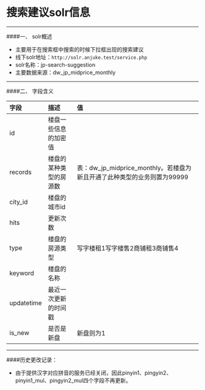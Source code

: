 

搜索建议solr信息  
=====================
------------------
####一、  solr概述

* 主要用于在搜索框中搜索的时候下拉框出现的搜索建议
* 线下solr地址：`http://solr.anjuke.test/service.php`
* solr名称：jp-search-suggestion
* 主要数据来源：dw_jp_midprice_monthly
------------------
####二、  字段含义

字段|描述|值|
:---------------|:---------------|:---------------
id|楼盘一些信息的加密值||
records|楼盘的某种类型的房源数|表：dw_jp_midprice_monthly。若楼盘为新且开通了此种类型的业务则置为99999
city_id|楼盘的城市id
hits|更新次数
type|楼盘的房源类型|写字楼租1写字楼售2商铺租3商铺售4
keyword|楼盘的名称
updatetime|最近一次更新的时间戳
is_new|是否是新盘|新盘则为1
------------------
####历史更改记录：

* 由于提供汉字对应拼音的服务已经关闭，因此pinyin1、pingyin2、pinyin1_mul、pingyin2_mul四个字段不再更新。